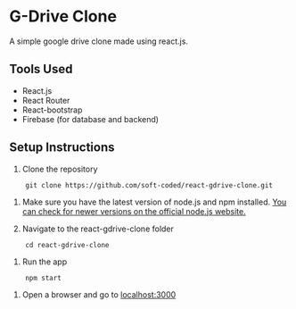 # G-Drive Clone
A simple google drive clone made using react.js.

## Tools Used
* React.js
* React Router
* React-bootstrap
* Firebase (for database and backend)

## Setup Instructions
1. Clone the repository
```
    git clone https://github.com/soft-coded/react-gdrive-clone.git
```    
1. Make sure you have the latest version of node.js and npm installed. [You can check for newer versions on the official node.js website.](https://nodejs.org/en/)

1. Navigate to the react-gdrive-clone folder
```
    cd react-gdrive-clone
```    
1. Run the app
```
    npm start
 ``` 
1. Open a browser and go to [localhost:3000](http://localhost:3000)
